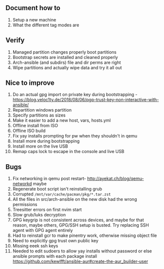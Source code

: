 ## Document how to

1. Setup a new machine
1. What the different tag modes are

## Verify

1. Managed partition changes properly boot partitions
1. Bootstrap secrets are installed and cleaned properly
1. Arch-ansible (and subdirs) file and dir perms are right
1. Wipe partitions and actually wipe data and try it all out

## Nice to improve

1. Do an actual gpg import on private key during bootstrapping - https://blog.veloc1ty.de/2018/08/06/pgp-trust-key-non-interactive-with-ansible/
1. Repartition windows partition
1. Specify partitions as sizes
1. Make it easier to add a new host, vars, hosts.yml
1. Offline install from ISO
1. Offline ISO build
1. Fix yay installs prompting for pw when they shouldn't
   in qemu
1. Install more during bootstrapping
1. Install more on the live USB
1. Remap caps lock to escape in the console and live USB

## Bugs

1. Fix networking in qemu post restart- http://ayekat.ch/blog/qemu-networkd
   maybe
1. Regenerate boot script isn't reinstalling grub
1. Corrupted `/mnt/var/cache/pacman/pkg/*.tar.zst`
1. All the files in src/arch-ansible on the new disk had the wrong permissions
1. Treesitter errors on first nvim start
1. Slow grub/luks decryption
1. GPG keygrip is not consistent across devices, and maybe for that reason,
   maybe others, GPG/SSH setup is busted. Try replacing SSH agent with GPG
   agent entirely
1. Had to reinstall gcr to make pinentry work, otherwise missing object file
1. Need to explicitly gpg trust own public key
1. Missing eeek ssh keys
1. Needed to edit sudoers to allow yay installs without password or else
   ansible prompts with each package install
   https://github.com/kewlfft/ansible-aur#create-the-aur_builder-user
